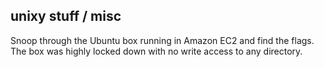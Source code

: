 unixy stuff / misc
------------------

Snoop through the Ubuntu box running in Amazon EC2 and find the flags.  The box was highly locked down with no write access to any directory.
